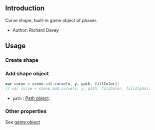 ## Introduction

Curve shape, built-in game object of phaser.

- Author: Richard Davey

## Usage

### Create shape

### Add shape object

```javascript
var curve = scene.add.curve(x, y, path, fillColor);
// var curve = scene.add.curve(x, y, path, fillColor, fillAlpha);
```

- `path` : [Path object](path.md).

### Other properties

See [game object](gameobject.md)
